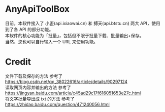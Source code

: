 # AnyApiToolBox
目前，本软件接入了 小歪(api.ixiaowai.cn) 和 搏天(api.btstu.cn) 两大 API，使用到了各 API 的部分功能。  
本软件的核心功能为「批量」，包括但不限于批量下载、批量输出+保存。  
当然，您也可以自行输入一个 URL 来使用功能。
# Credit
文件下载及保存的方法 参考了 https://blog.csdn.net/qq_38022616/article/details/90297124  
读取网页内容并输出的方法 参考了 https://jingyan.baidu.com/article/c45ad29c17f616051653e27c.html  
将文字批量导出成 txt 的方法 参考了 https://zhidao.baidu.com/question/471240056.html
